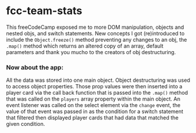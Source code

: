 # fcc-team-stats
This freeCodeCamp exposed me to more DOM manipulation, objects and nested objs, and switch statements. New concepts I got (re)introduced to include the `Object.freeze()` method preventing any changes to an obj, the `.map()` method which returns an altered copy of an array, default parameters and thank you mucho to the creators of obj destructuring.

### Now about the app:

All the data was stored into one main object. Object destructuring was used to access object properties. Those prop values were then inserted into a player card via the call back function that is passed into the `.map()` method that was called on the `players` array property within the main object. An event listener was  called on the select element via the `change` event, the value of that event was passed in as the condition for a switch statement that filtered then displayed player cards that had data that matched the given condition.
